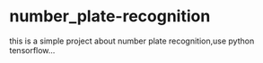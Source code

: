# number_plate-recognition
this is a simple project about number plate recognition,use python tensorflow...
